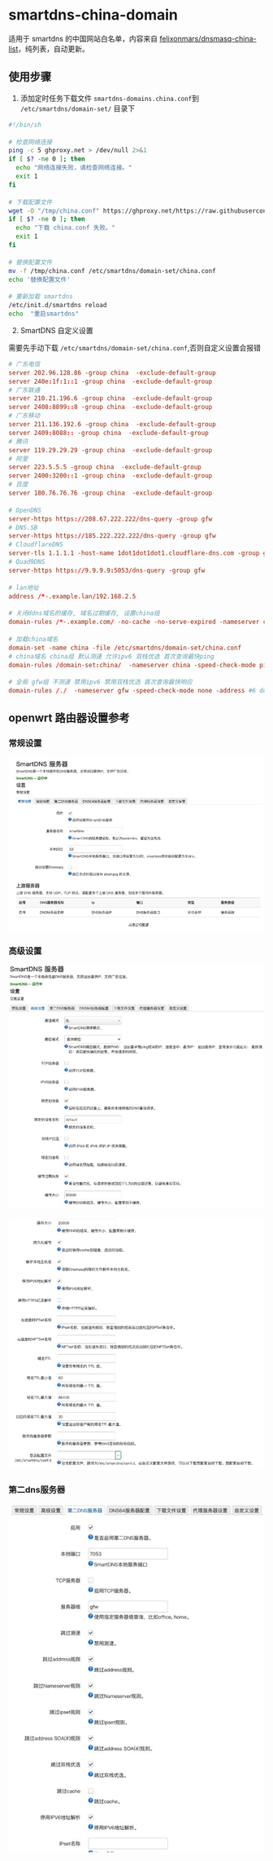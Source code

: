 # smartdns-china-domain

适用于 smartdns 的中国网站白名单，内容来自 [felixonmars/dnsmasq-china-list](https://github.com/felixonmars/dnsmasq-china-list)，纯列表，自动更新。

## 使用步骤

1. 添加定时任务下载文件 `smartdns-domains.china.conf`到 `/etc/smartdns/domain-set/` 目录下

```sh
#!/bin/sh

# 检查网络连接
ping -c 5 ghproxy.net > /dev/null 2>&1
if [ $? -ne 0 ]; then
  echo "网络连接失败，请检查网络连接。"
  exit 1
fi

# 下载配置文件
wget -O "/tmp/china.conf" https://ghproxy.net/https://raw.githubusercontent.com/jqtmviyu/smartdns-china-domain/main/smartdns-domains.china.conf
if [ $? -ne 0 ]; then
  echo "下载 china.conf 失败。"
  exit 1
fi

# 替换配置文件
mv -f /tmp/china.conf /etc/smartdns/domain-set/china.conf
echo '替换配置文件'

# 重新加载 smartdns
/etc/init.d/smartdns reload
echo  "重启smartdns"
```

2. SmartDNS 自定义设置

需要先手动下载 `/etc/smartdns/domain-set/china.conf`,否则自定义设置会报错

```conf
# 广东电信
server 202.96.128.86 -group china  -exclude-default-group
server 240e:1f:1::1 -group china  -exclude-default-group
# 广东联通
server 210.21.196.6 -group china  -exclude-default-group
server 2408:8899::8 -group china  -exclude-default-group
# 广东移动
server 211.136.192.6 -group china  -exclude-default-group
server 2409:8088:: -group china  -exclude-default-group
# 腾讯
server 119.29.29.29 -group china  -exclude-default-group
# 阿里
server 223.5.5.5 -group china  -exclude-default-group
server 2400:3200::1 -group china  -exclude-default-group
# 百度
server 180.76.76.76 -group china  -exclude-default-group

# OpenDNS
server-https https://208.67.222.222/dns-query -group gfw
# DNS.SB
server-https https://185.222.222.222/dns-query -group gfw
# CloudflareDNS
server-tls 1.1.1.1 -host-name 1dot1dot1dot1.cloudflare-dns.com -group gfw
# Quad9DNS
server-https https://9.9.9.9:5053/dns-query -group gfw

# lan地址
address /*-.example.lan/192.168.2.5

# 关闭ddns域名的缓存, 域名过期缓存, 设置china组
domain-rules /*-.example.com/ -no-cache -no-serve-expired -nameserver china

# 加载china域名
domain-set -name china -file /etc/smartdns/domain-set/china.conf
# china域名 china组 默认测速 允许ipv6 双栈优选 首次查询最快ping
domain-rules /domain-set:china/  -nameserver china -speed-check-mode ping,tcp:80,tcp:443 -address -6 -dualstack-ip-selection yes -response-mode first-ping

# 全局 gfw组 不测速 禁用ipv6 禁用双栈优选 首次查询最快响应
domain-rules /./  -nameserver gfw -speed-check-mode none -address #6 dualstack-ip-selection no -response-mode fastest-response
```

## openwrt 路由器设置参考

### 常规设置

![](./sceenshorts/1.jpg)

### 高级设置

![](./sceenshorts/2.jpg)

![](./sceenshorts/3.jpg)

### 第二dns服务器

![](./sceenshorts/4.jpg)